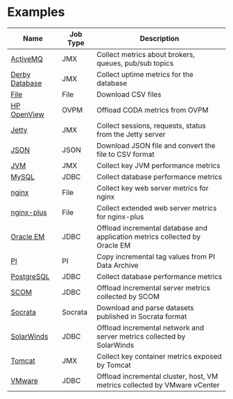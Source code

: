 # Examples

**Name** | **Job Type** | **Description**
----- | ----- | ----
[ActiveMQ](./activemq/) | JMX | Collect metrics about brokers, queues, pub/sub topics
[Derby Database](./derby/) | JMX | Collect uptime metrics for the database
[File](./file/) | File | Download CSV files
[HP OpenView](./hp-openview/) | OVPM | Offload CODA metrics from OVPM
[Jetty](./jetty/) | JMX | Collect sessions, requests, status from the Jetty server
[JSON](./json/) | JSON | Download JSON file and convert the file to CSV format
[JVM](./jvm/) | JMX | Collect key JVM performance metrics
[MySQL](./mysql/) | JDBC | Collect database performance metrics
[nginx](./nginx/) | File | Collect key web server metrics for nginx
[nginx-plus](./nginx-plus/) | File | Collect extended web server metrics for nginx-plus
[Oracle EM](./oracle-enterprise-manager/) | JDBC | Offload incremental database and application metrics collected by Oracle EM
[PI](./pi/) | PI | Copy incremental tag values from PI Data Archive
[PostgreSQL](./postgres/) | JDBC | Collect database performance metrics
[SCOM](./scom/) | JDBC | Offload incremental server metrics collected by SCOM
[Socrata](./socrata/state-government.md) | Socrata | Download and parse datasets published in Socrata format
[SolarWinds](./solarwinds/) | JDBC | Offload incremental network and server metrics collected by SolarWinds
[Tomcat](./tomcat/) | JMX | Collect key container metrics exposed by Tomcat
[VMware](./vmware/) | JDBC | Offload incremental cluster, host, VM metrics collected by VMware vCenter
